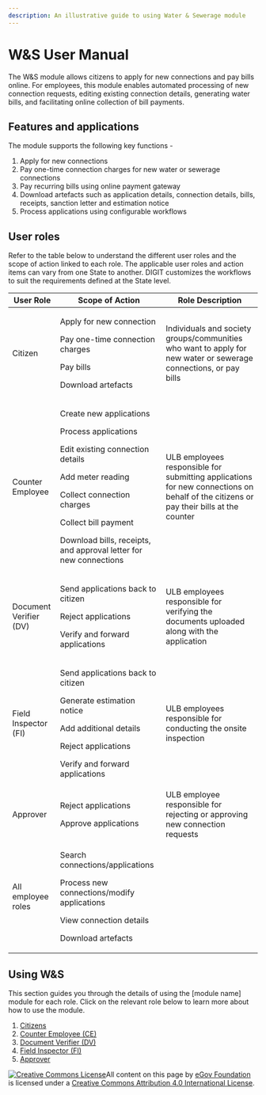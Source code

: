 ```yaml
---
description: An illustrative guide to using Water & Sewerage module
---
```


# W\&S User Manual

The W\&S module allows citizens to apply for new connections and pay bills online. For employees, this module enables automated processing of new connection requests, editing existing connection details, generating water bills, and facilitating online collection of bill payments.

## Features and applications

The module supports the following key functions -

1. Apply for new connections
2. Pay one-time connection charges for new water or sewerage connections
3. Pay recurring bills using online payment gateway
4. Download artefacts such as application details, connection details, bills, receipts, sanction letter and estimation notice
5. Process applications using configurable workflows

## User roles

Refer to the table below to understand the different user roles and the scope of action linked to each role. The applicable user roles and action items can vary from one State to another. DIGIT customizes the workflows to suit the requirements defined at the State level.

| User Role              | Scope of Action                                                                                                                                                                                                                                              | Role Description                                                                                                                      |
| ---------------------- | ------------------------------------------------------------------------------------------------------------------------------------------------------------------------------------------------------------------------------------------------------------ | ------------------------------------------------------------------------------------------------------------------------------------- |
| Citizen                | <p>Apply for new connection</p><p>Pay one-time connection charges</p><p>Pay bills</p><p>Download artefacts</p>                                                                                                                                               | Individuals and society groups/communities who want to apply for new water or sewerage connections, or pay bills                      |
| Counter Employee       | <p>Create new applications</p><p>Process applications</p><p>Edit existing connection details</p><p>Add meter reading</p><p>Collect connection charges</p><p>Collect bill payment</p><p>Download bills, receipts, and approval letter for new connections</p> | ULB employees responsible for submitting applications for new connections on behalf of the citizens or pay their bills at the counter |
| Document Verifier (DV) | <p>Send applications back to citizen</p><p>Reject applications</p><p>Verify and forward applications</p>                                                                                                                                                     | ULB employees responsible for verifying the documents uploaded along with the application                                             |
| Field Inspector (FI)   | <p>Send applications back to citizen</p><p>Generate estimation notice</p><p>Add additional details</p><p>Reject applications</p><p>Verify and forward applications</p>                                                                                       | ULB employees responsible for conducting the onsite inspection                                                                        |
| Approver               | <p>Reject applications</p><p>Approve applications</p>                                                                                                                                                                                                        | ULB employee responsible for rejecting or approving new connection requests                                                           |
| All employee roles     | <p>Search connections/applications</p><p>Process new connections/modify applications</p><p>View connection details</p><p>Download artefacts</p>                                                                                                              |                                                                                                                                       |

## **Using W\&S**

This section guides you through the details of using the \[module name] module for each role. Click on the relevant role below to learn more about how to use the module.

1. [Citizens](w-and-s-citizen-user-manual.md)
2. [Counter Employee (CE)](w-and-s-employee-user-manual.md#counter-employee-ce)
3. [Document Verifier (DV)](w-and-s-employee-user-manual.md#document-verifier-dv)
4. [Field Inspector (FI)](w-and-s-employee-user-manual.md#field-inspectors-fi)
5. [Approver](w-and-s-employee-user-manual.md#approver)

[![Creative Commons License](https://i.creativecommons.org/l/by/4.0/80x15.png)](http://creativecommons.org/licenses/by/4.0/)All content on this page by [eGov Foundation ](https://egov.org.in/)is licensed under a [Creative Commons Attribution 4.0 International License](http://creativecommons.org/licenses/by/4.0/).
